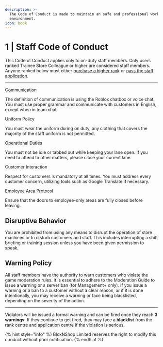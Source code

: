 ```yaml
---
description: >-
  The Code of Conduct is made to maintain an safe and professional working
  environment.
icon: book
---
```


# 1 | Staff Code of Conduct

This Code of Conduct applies only to on-duty staff members. Only users ranked Trainee Store Colleague or higher are considered staff members. Anyone ranked below must either [purchase a higher rank](https://www.roblox.com/games/85187706204057) or [pass the staff application](https://www.roblox.com/games/18842770808/BECOME-STAFF-BloxNShop-Application-Center).

***

Communication


The definition of communication is using the Roblox chatbox or voice chat. You must use proper grammar and communicate with customers in English, except when in team chat.

Uniform Policy


You must wear the uniform during on duty, any clothing that covers the majority of the staff uniform is not permitted.

Operational Duties


You must not be idle or tabbed out while keeping your lane open. If you need to attend to other matters, please close your current lane.

Customer Interaction


Respect for customers is mandatory at all times. You must address every customer concern, utilizing tools such as Google Translate if necessary.

Employee Area Protocol


Ensure that the doors to employee-only areas are fully closed before leaving.

## Disruptive Behavior

You are prohibited from using any means to disrupt the operation of store machines or to disturb customers and staff. This includes interrupting a shift briefing or training session unless you have been given permission to speak.

## Warning Policy

All staff members have the authority to warn customers who violate the game moderation rules. It is essential to adhere to the Moderation Guide to issue a warning or a server ban (for Management+ only). If you issue a warning or a ban to a customer without a clear reason, or if it is done intentionally, you may receive a warning or face being blacklisted, depending on the severity of the action.

***

Violators will be issued a formal warning and can be fired once they reach **3 warnings**. If they continue to get fired, they may face a **blacklist** from the rank centre and application centre if the violation is serious.

{% hint style="info" %}
BloxNShop Limited reserves the right to modify this conduct without prior notification.
{% endhint %}

